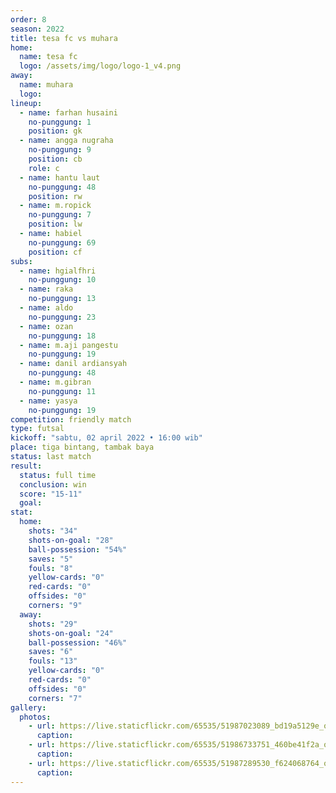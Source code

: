 ```yaml
---
order: 8
season: 2022
title: tesa fc vs muhara
home:
  name: tesa fc
  logo: /assets/img/logo/logo-1_v4.png
away:
  name: muhara
  logo:
lineup:
  - name: farhan husaini
    no-punggung: 1
    position: gk
  - name: angga nugraha
    no-punggung: 9
    position: cb
    role: c
  - name: hantu laut
    no-punggung: 48
    position: rw
  - name: m.ropick
    no-punggung: 7
    position: lw
  - name: habiel
    no-punggung: 69
    position: cf
subs:
  - name: hgialfhri
    no-punggung: 10
  - name: raka
    no-punggung: 13
  - name: aldo
    no-punggung: 23
  - name: ozan
    no-punggung: 18
  - name: m.aji pangestu
    no-punggung: 19
  - name: danil ardiansyah
    no-punggung: 48
  - name: m.gibran
    no-punggung: 11
  - name: yasya
    no-punggung: 19
competition: friendly match
type: futsal
kickoff: "sabtu, 02 april 2022 • 16:00 wib"
place: tiga bintang, tambak baya
status: last match
result:
  status: full time
  conclusion: win
  score: "15-11"
  goal: 
stat:
  home:
    shots: "34"
    shots-on-goal: "28"
    ball-possession: "54%"
    saves: "5"
    fouls: "8"
    yellow-cards: "0"
    red-cards: "0"
    offsides: "0"
    corners: "9"
  away:
    shots: "29"
    shots-on-goal: "24"
    ball-possession: "46%"
    saves: "6"
    fouls: "13"
    yellow-cards: "0"
    red-cards: "0"
    offsides: "0"
    corners: "7"
gallery:
  photos:
    - url: https://live.staticflickr.com/65535/51987023089_bd19a5129e_o.jpg
      caption: 
    - url: https://live.staticflickr.com/65535/51986733751_460be41f2a_o.jpg
      caption:
    - url: https://live.staticflickr.com/65535/51987289530_f624068764_o.jpg
      caption:
---
```


